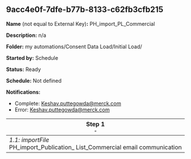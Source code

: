 ## 9acc4e0f-7dfe-b77b-8133-c62fb3cfb215

**Name** (not equal to External Key)**:** PH_import_PL_Commercial

**Description:** n/a

**Folder:** my automations/Consent Data Load/Initial Load/

**Started by:** Schedule

**Status:** Ready

**Schedule:** Not defined

**Notifications:**

* Complete: Keshav.puttegowda@merck.com
* Error: Keshav.puttegowda@merck.com

| Step 1<br>_<small>-</small>_ |
| --- |
| _1.1: importFile_<br>PH_import_Publication_ List_Commercial email communication |
